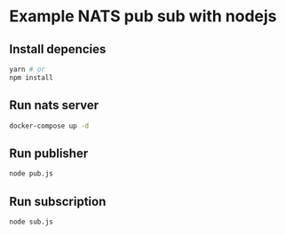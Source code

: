 # Example NATS pub sub with nodejs

## Install depencies
```bash
yarn # or
npm install
```

## Run nats server
```bash
docker-compose up -d
```

## Run publisher
```bash
node pub.js
```

## Run subscription
```bash
node sub.js
```